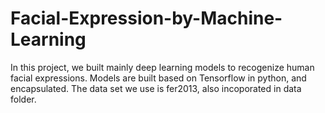 # Facial-Expression-by-Machine-Learning

In this project, we built mainly deep learning models to recogenize human facial expressions.
Models are built based on Tensorflow in python, and encapsulated.
The data set we use is fer2013, also incoporated in data folder.
